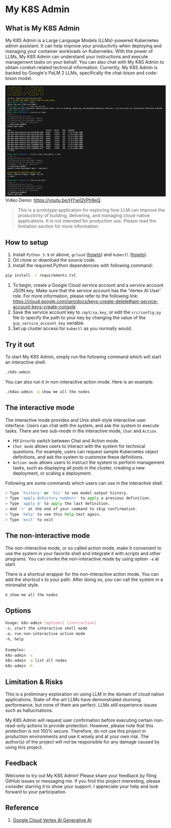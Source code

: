 # My K8S Admin

## What is My K8S Admin

My K8S Admin is a Large Language Models (LLMs)-powered Kubernetes admin assistant. It can help improve your productivity when deploying and managing your container workloads on Kubernetes. With the power of LLMs, My K8S Admin can understand your instructions and execute management tasks on your behalf. You can also chat with My K8S Admin to obtain context-related technical information. Currently, My K8S Admin is backed by Google's PaLM 2 LLMs, specifically the chat-bison and code-bison model.

![my-k8s-admin-demo.png](resources/my-k8s-admin-demo.png)
Video Demo: https://youtu.be/HYwiQVPh9eQ

> This is a prototype application for exploring how LLM can improve the productivity of building, delivering, and managing cloud-native applications. It is not intended for production use. Please read the limitation section for more information.

## How to setup

1. Install `Python 3.9` or above, `gcloud` ([howto](https://cloud.google.com/sdk/docs/install)) and `kubectl` ([howto](https://cloud.google.com/kubernetes-engine/docs/how-to/cluster-access-for-kubectl)). 
2. Git clone or download the source code.
3. Install the required Python dependencies with following command:

```bash
pip install -r requirements.txt
```

1. To begin, create a Google Cloud service account and a service account JSON key. Make sure that the service account has the 'Vertex AI User' role. For more information, please refer to the following link: https://cloud.google.com/iam/docs/keys-create-delete#iam-service-account-keys-create-console
2. Save the service account key to `/opt/sa.key`, or edit the `src/config.py` file to specify the path to your key by changing the value of the `gcp_service_account_key` variable.
3. Set up cluster access for `kubectl` as you normally would.

## Try it out

To start My K8S Admin, simply run the following command which will start an interactive shell:

```bash
./k8s-admin
```

You can also run it in non-interactive action mode. Here is an example:

```bash
./k8as-admin -a show me all the nodes
```

## The interactive mode

The interactive mode provides and Unix shell-style interactive user interface. Users can chat with the system, and ask the system to execute tasks. There are two sub-mode in the interactive mode, `Chat` and `Action`. 

- Hit `Enter`to switch between Chat and Action mode.
- `Chat mode` allows users to interact with the system for technical questions. For example, users can request sample Kubernetes object definitions, and ask the system to customize these definitions.
- `Action mode` allows users to instruct the system to perform management tasks, such as displaying all pods in the cluster, creating a new deployment, or scaling a deployment.

Following are some commands which users can use in the interactive shell.

```python
> Type 'history' or 'his' to see model output history.
> Type 'apply @<history number>' to apply a previous definition.
> Type 'apply @' to apply the last definition.
> Add '+' at the end of your command to skip confirmation.
> Type 'help' to see this help text again.
> Type 'exit' to exit
```

## The non-interactive mode

The non-interactive mode, or so called action mode, make it convenient to use the system in your favorite shell and integrate it with scripts and other programs. You can invoke the non-interactive mode by using option `-a` at start.

There is a shortcut wrapper for the non-interactive action mode. You can add the shortcut `k` to your path. After doing so, you can call the system in a minimalist style.

```bash
k show me all the nodes
```

## Options

```bash
Usage: k8s-admin [options] [instruction]
-s, start the interactive shell mode
-a, run non-interactive action mode
-h, help

Examples:
k8s-admin -s
k8s-admin -a list all nodes
k8s-admin -h 
```

## Limitation & Risks

This is a preliminary exploration on using LLM in the domain of cloud nation applications. State-of-the-art LLMs have demonstrated stunning performance, but none of them are perfect. LLMs still experience issues such as hallucinations.

My K8S Admin will request user confirmation before executing certain non-read-only actions to provide protection. However, please note that this protection is not 100% secure. Therefore, do not use this project in production environments and use it wisely and at your own risk. The author(s) of the project will not be responsible for any damage caused by using this project.

## Feedback

Welcome to try out My K8S Admin! Please share your feedback by filing GitHub issues or messaging me. If you find this project interesting, please consider starring it to show your support. I appreciate your help and look forward to your participation.

## Reference

1. [Google Cloud Vertex AI Generative AI](https://cloud.google.com/vertex-ai/docs/generative-ai/learn/overview)
